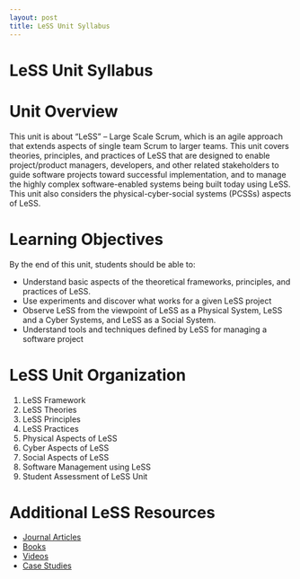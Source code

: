 ```yaml
---
layout: post
title: LeSS Unit Syllabus
---
```


LeSS Unit Syllabus
=================

# Unit Overview

This unit is about “LeSS” – Large Scale Scrum, which is an agile approach that extends aspects of single team Scrum to larger teams.  This unit covers theories, principles, and practices of LeSS that are designed to enable project/product managers, developers, and other related stakeholders to guide software projects toward successful implementation, and to manage the highly complex software-enabled systems being built today using LeSS. This unit also considers the physical-cyber-social systems (PCSSs) aspects of LeSS.

# Learning Objectives

By the end of this unit, students should be able to:

 - Understand basic aspects of the theoretical frameworks, principles, and practices of LeSS.
 - Use experiments and discover what works for a given LeSS project
 - Observe LeSS from the viewpoint of LeSS as a Physical System, LeSS and a Cyber Systems, and LeSS as a Social System. 
 - Understand tools and techniques defined by LeSS for managing a software project

# LeSS Unit Organization

 1. LeSS Framework
 2. LeSS Theories
 3. LeSS Principles
 4. LeSS Practices
 5. Physical Aspects of LeSS
 6. Cyber Aspects of LeSS 
 7. Social Aspects of LeSS
 8. Software Management using LeSS
 9. Student Assessment of LeSS Unit

# Additional LeSS Resources

- [Journal Articles](http://css566.github.io/2016/04/23/less_articles.html)
- [Books](http://css566.github.io/2016/04/23/less_books.html)
- [Videos](http://css566.github.io/2016/04/23/less_videos.html)
- [Case Studies](http://css566.github.io/2016/04/23/less_case_studies.html)

